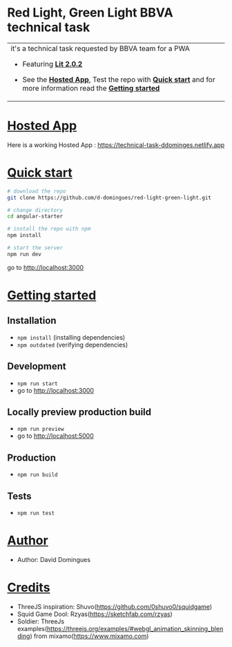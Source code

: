 # Red Light, Green Light BBVA technical task

<table>
<tr>
<td>
it's a technical task requested by BBVA team for a PWA

- Featuring [**Lit 2.0.2**](https://lit.dev/)

- See the [**Hosted App**](#hosted-app), Test the repo with [**Quick start**](#quick-start) and for more information read the [**Getting started**](#getting-started)

</td>
</tr>
</table>

# [Hosted App](#hosted-app)

Here is a working Hosted App : https://technical-task-ddominges.netlify.app

# [Quick start](#quick-start)

```bash
# download the repo
git clone https://github.com/d-domingues/red-light-green-light.git

# change directory
cd angular-starter

# install the repo with npm
npm install

# start the server
npm run dev

```

go to [http://localhost:3000](http://localhost:3000)

# [Getting started](#getting-started)

## Installation

- `npm install` (installing dependencies)
- `npm outdated` (verifying dependencies)

## Development

- `npm run start`
- go to [http://localhost:3000](http://localhost:3000)

## Locally preview production build

- `npm run preview`
- go to [http://localhost:5000](http://localhost:5000)

## Production

- `npm run build`

## Tests

- `npm run test`

# [Author](#author)

- Author: David Domingues

# [Credits](#credits)

- ThreeJS inspiration: Shuvo(https://github.com/0shuvo0/squidgame)
- Squid Game Dool: Rzyas(https://sketchfab.com/rzyas)
- Soldier: ThreeJs examples(https://threejs.org/examples/#webgl_animation_skinning_blending) from mixamo(https://www.mixamo.com)
